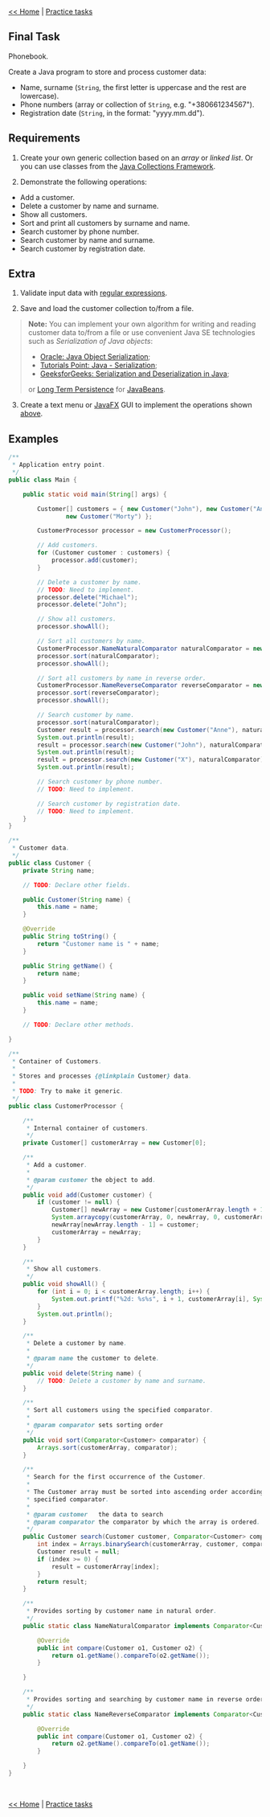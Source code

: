 [<< Home](readme.md) | [Practice tasks](readme.md#practice)

<span id="task_final"></span>
## Final Task

Phonebook.

Create a Java program to store and process customer data:

- Name, surname (`String`, the first letter is uppercase and the rest are lowercase).
- Phone numbers (array or collection of `String`, e.g. "+380661234567").
- Registration date (`String`, in the format: "yyyy.mm.dd").

<span id="requirements"></span>
## Requirements

1) Create your own generic collection based on an *array* or *linked list*. Or you can use classes from the [Java Collections Framework](https://docs.oracle.com/javase/8/docs/technotes/guides/collections/).

2) Demonstrate the following operations:

- Add a customer.
- Delete a customer by name and surname.
- Show all customers.
- Sort and print all customers by surname and name.
- Search customer by phone number.
- Search customer by name and surname.
- Search customer by registration date.

## Extra

1) Validate input data with [regular expressions](http://www.vogella.com/tutorials/JavaRegularExpressions/article.html).

2) Save and load the customer collection to/from a file.

> **Note:** You can implement your own algorithm for writing and reading customer data to/from a file or use convenient Java SE technologies such as *Serialization of Java objects*:
>
> - [Oracle: Java Object Serialization](https://docs.oracle.com/javase/8/docs/technotes/guides/serialization/examples/index.html);
> - [Tutorials Point: Java - Serialization](https://www.tutorialspoint.com/java/java_serialization.htm);
> - [GeeksforGeeks: Serialization and Deserialization in Java](https://www.geeksforgeeks.org/serialization-in-java/);
>
> or [Long Term Persistence](https://docs.oracle.com/javase/tutorial/javabeans/advanced/longpersistence.html) for [JavaBeans](https://en.wikipedia.org/wiki/JavaBeans).

3) Create a text menu or [JavaFX](http://docs.oracle.com/javase/8/javafx/user-interface-tutorial/) GUI to implement the operations shown [above](#requirements).

## Examples

```java
/**
 * Application entry point.
 */
public class Main {

	public static void main(String[] args) {

		Customer[] customers = { new Customer("John"), new Customer("Anne"), new Customer("Rick"),
				new Customer("Morty") };

		CustomerProcessor processor = new CustomerProcessor();

		// Add customers.
		for (Customer customer : customers) {
			processor.add(customer);
		}

		// Delete a customer by name.
		// TODO: Need to implement.
		processor.delete("Michael");
		processor.delete("John");

		// Show all customers.
		processor.showAll();

		// Sort all customers by name.
		CustomerProcessor.NameNaturalComparator naturalComparator = new CustomerProcessor.NameNaturalComparator();
		processor.sort(naturalComparator);
		processor.showAll();

		// Sort all customers by name in reverse order.
		CustomerProcessor.NameReverseComparator reverseComparator = new CustomerProcessor.NameReverseComparator();
		processor.sort(reverseComparator);
		processor.showAll();

		// Search customer by name.
		processor.sort(naturalComparator);
		Customer result = processor.search(new Customer("Anne"), naturalComparator);
		System.out.println(result);
		result = processor.search(new Customer("John"), naturalComparator);
		System.out.println(result);
		result = processor.search(new Customer("X"), naturalComparator);
		System.out.println(result);

		// Search customer by phone number.
		// TODO: Need to implement.

		// Search customer by registration date.
		// TODO: Need to implement.
	}
}
```

```java
/**
 * Customer data.
 */
public class Customer {
	private String name;

	// TODO: Declare other fields.

	public Customer(String name) {
		this.name = name;
	}

	@Override
	public String toString() {
		return "Customer name is " + name;
	}

	public String getName() {
		return name;
	}

	public void setName(String name) {
		this.name = name;
	}

	// TODO: Declare other methods.

}
```

```java
/**
 * Container of Customers.
 * 
 * Stores and processes {@linkplain Customer} data.
 * 
 * TODO: Try to make it generic.
 */
public class CustomerProcessor {

	/**
	 * Internal container of customers.
	 */
	private Customer[] customerArray = new Customer[0];

	/**
	 * Add a customer.
	 * 
	 * @param customer the object to add.
	 */
	public void add(Customer customer) {
		if (customer != null) {
			Customer[] newArray = new Customer[customerArray.length + 1];
			System.arraycopy(customerArray, 0, newArray, 0, customerArray.length);
			newArray[newArray.length - 1] = customer;
			customerArray = newArray;
		}
	}

	/**
	 * Show all customers.
	 */
	public void showAll() {
		for (int i = 0; i < customerArray.length; i++) {
			System.out.printf("%2d: %s%s", i + 1, customerArray[i], System.lineSeparator());
		}
		System.out.println();
	}

	/**
	 * Delete a customer by name.
	 * 
	 * @param name the customer to delete.
	 */
	public void delete(String name) {
		// TODO: Delete a customer by name and surname.
	}

	/**
	 * Sort all customers using the specified comparator.
	 * 
	 * @param comparator sets sorting order
	 */
	public void sort(Comparator<Customer> comparator) {
		Arrays.sort(customerArray, comparator);
	}

	/**
	 * Search for the first occurrence of the Customer.
	 * 
	 * The Customer array must be sorted into ascending order according to the
	 * specified comparator.
	 * 
	 * @param customer   the data to search
	 * @param comparator the comparator by which the array is ordered.
	 */
	public Customer search(Customer customer, Comparator<Customer> comparator) {
		int index = Arrays.binarySearch(customerArray, customer, comparator);
		Customer result = null;
		if (index >= 0) {
			result = customerArray[index];
		}
		return result;
	}

	/**
	 * Provides sorting by customer name in natural order.
	 */
	public static class NameNaturalComparator implements Comparator<Customer> {

		@Override
		public int compare(Customer o1, Customer o2) {
			return o1.getName().compareTo(o2.getName());
		}

	}

	/**
	 * Provides sorting and searching by customer name in reverse order.
	 */
	public static class NameReverseComparator implements Comparator<Customer> {

		@Override
		public int compare(Customer o1, Customer o2) {
			return o2.getName().compareTo(o1.getName());
		}

	}
}
```

<br>

[<< Home](readme.md) | [Practice tasks](readme.md#practice)

